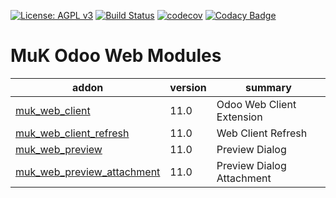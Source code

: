 [![License: AGPL v3](https://img.shields.io/badge/License-AGPL%20v3-blue.svg)](https://www.gnu.org/licenses/agpl-3.0)
[![Build Status](https://travis-ci.org/muk-it/muk_web.svg?branch=11.0)](https://travis-ci.org/muk-it/muk_web)
[![codecov](https://codecov.io/gh/muk-it/muk_web/branch/11.0/graph/badge.svg)](https://codecov.io/gh/muk-it/muk_web)
[![Codacy Badge](https://api.codacy.com/project/badge/Grade/eff47569926c435d98a3187623615bc4)](https://www.codacy.com/app/keshrath/muk_web?utm_source=github.com&amp;utm_medium=referral&amp;utm_content=muk-it/muk_web&amp;utm_campaign=Badge_Grade)

# MuK Odoo Web Modules

addon | version | summary
--- | --- | ---
[muk_web_client](muk_web_client/) | 11.0 | Odoo Web Client Extension
[muk_web_client_refresh](muk_web_client_refresh/) | 11.0 | Web Client Refresh
[muk_web_preview](muk_web_preview/) | 11.0 | Preview Dialog
[muk_web_preview_attachment](muk_web_preview_attachment/) | 11.0 | Preview Dialog Attachment

